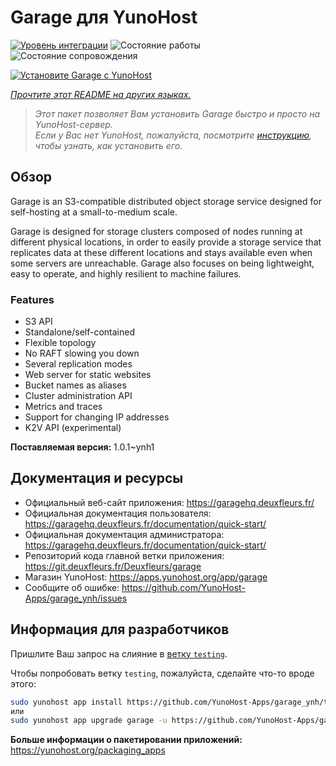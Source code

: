 <!--
Важно: этот README был автоматически сгенерирован <https://github.com/YunoHost/apps/tree/master/tools/readme_generator>
Он НЕ ДОЛЖЕН редактироваться вручную.
-->

# Garage для YunoHost

[![Уровень интеграции](https://apps.yunohost.org/badge/integration/garage)](https://ci-apps.yunohost.org/ci/apps/garage/)
![Состояние работы](https://apps.yunohost.org/badge/state/garage)
![Состояние сопровождения](https://apps.yunohost.org/badge/maintained/garage)

[![Установите Garage с YunoHost](https://install-app.yunohost.org/install-with-yunohost.svg)](https://install-app.yunohost.org/?app=garage)

*[Прочтите этот README на других языках.](./ALL_README.md)*

> *Этот пакет позволяет Вам установить Garage быстро и просто на YunoHost-сервер.*  
> *Если у Вас нет YunoHost, пожалуйста, посмотрите [инструкцию](https://yunohost.org/install), чтобы узнать, как установить его.*

## Обзор

Garage is an S3-compatible distributed object storage service designed for self-hosting at a small-to-medium scale.

Garage is designed for storage clusters composed of nodes running at different physical locations, in order to easily provide a storage service that replicates data at these different locations and stays available even when some servers are unreachable. Garage also focuses on being lightweight, easy to operate, and highly resilient to machine failures.

### Features

- S3 API
- Standalone/self-contained
- Flexible topology
- No RAFT slowing you down
- Several replication modes
- Web server for static websites
- Bucket names as aliases
- Cluster administration API
- Metrics and traces
- Support for changing IP addresses
- K2V API (experimental)


**Поставляемая версия:** 1.0.1~ynh1
## Документация и ресурсы

- Официальный веб-сайт приложения: <https://garagehq.deuxfleurs.fr/>
- Официальная документация пользователя: <https://garagehq.deuxfleurs.fr/documentation/quick-start/>
- Официальная документация администратора: <https://garagehq.deuxfleurs.fr/documentation/quick-start/>
- Репозиторий кода главной ветки приложения: <https://git.deuxfleurs.fr/Deuxfleurs/garage>
- Магазин YunoHost: <https://apps.yunohost.org/app/garage>
- Сообщите об ошибке: <https://github.com/YunoHost-Apps/garage_ynh/issues>

## Информация для разработчиков

Пришлите Ваш запрос на слияние в [ветку `testing`](https://github.com/YunoHost-Apps/garage_ynh/tree/testing).

Чтобы попробовать ветку `testing`, пожалуйста, сделайте что-то вроде этого:

```bash
sudo yunohost app install https://github.com/YunoHost-Apps/garage_ynh/tree/testing --debug
или
sudo yunohost app upgrade garage -u https://github.com/YunoHost-Apps/garage_ynh/tree/testing --debug
```

**Больше информации о пакетировании приложений:** <https://yunohost.org/packaging_apps>
